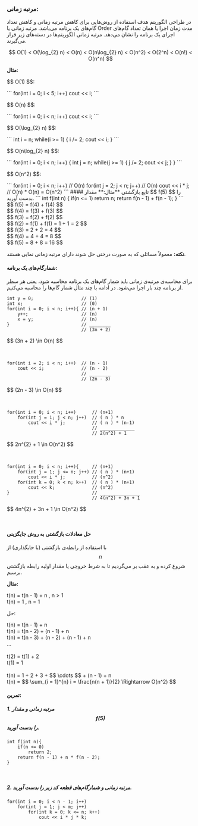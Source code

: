 ### مرتبه زمانی:
در طراحی الگوریتم هدف استفاده از روش‌هایی برای کاهش مرتبه زمانی و کاهش تعداد گام‌های یک برنامه می‌باشد. مرتبه زمانی یا Order مدت زمان اجرا یا همان تعداد گام‌های اجرای یک برنامه را نشان می‌دهد. مرتبه زمانی الگوریتم‌ها در دسته‌های زیر قرار می‌گیرند.

<p style="direction: ltr; text-align: center">$$ O(1) < O(\log_{2} n) < O(n) < O(n\log_{2} n) < O(n^2) < O(2^n) < O(n!) < O(n^n) $$ </p>

**مثال:**

<p style="direction:ltr; text-align:left">$$ O(1) $$:</p>
```
for(int i = 0; i < 5; i++)
    cout << i;
```
<br/>

<p style="direction:ltr; text-align:left">$$ O(n) $$:</p>
```
for(int i = 0; i < n; i++)
    cout << i;
```
<br/>

<p style="direction:ltr; text-align:left">$$ O(\log_{2} n) $$:</p>
```
int i = n;
while(i >= 1)
{
    i /= 2;
    cout << i;
}
```
<br/>

<p style="direction:ltr; text-align:left">$$ O(n\log_{2} n) $$:</p>
```
for(int i = 0; i < n; i++)
{
    int j = n;
    while(j >= 1)
    {
        j /= 2;
        cout << j;
    }
}
```
<br/>

<p style="direction:ltr; text-align:left">$$ O(n^2) $$:</p>
```
for(int i = 0; i < n; i++)      // O(n)
    for(int j = 2; j < n; j++)  // O(n)
        cout << i * j;          // O(n) * O(n) = O(n^2)
```
#### تابع بازگشتی
**مثال:** مقدار $$ f(5) $$ را بدست آورید.
```
int f(int n)
{
    if(n <= 1)
        return n;
    return f(n - 1) + f(n - 1);
}
```
<div style="text-align:left">
$$ f(5) = f(4) + f(4) $$ <br/>
$$ f(4) = f(3) + f(3) $$ <br/>
$$ f(3) = f(2) + f(2) $$ <br/>
$$ f(2) = f(1) + f(1) = 1 + 1 = 2 $$ <br/>
$$ f(3) = 2 + 2 = 4 $$ <br/>
$$ f(4) = 4 + 4 = 8 $$ <br/>
$$ f(5) = 8 + 8 = 16 $$ <br/>
</div>

**نکته:** معمولاً مسائلی که به صورت درختی حل شوند دارای مرتبه زمانی نمایی هستند.

#### شمارگام‌های یک برنامه:
برای محاسبه‌ی مرتبه‌ی زمانی باید شمار گام‌های یک برنامه محاسبه شود، یعنی هر سطر از برنامه چند بار اجرا می‌شود. در ادامه با چند مثال شمار گام‌ها را محاسبه می‌کنیم.
```
int y = 0;                  // (1)
int x;                      // (0)
for(int i = 0; i < n; i++){ // (n + 1)
    y++;                    // (n)
    x = y;                  // (n)
}                           // ________
                            // (3n + 2)
```
<p style="direction:ltr; text-align:left">$$ (3n + 2) \in O(n) $$</p>
<br/>

```
for(int i = 2; i < n; i++)  // (n - 1)
    cout << i;              // (n - 2)
                            // ________
                            // (2n - 3)
```
<p style="direction:ltr; text-align:left">$$ (2n - 3) \in O(n) $$</p>
<br/>

```
for(int i = 0; i < n; i++)      // (n+1)
    for(int j = 1; j < n; j++)  // ( n ) * n
        cout << i * j;          // ( n ) * (n-1)
                                // _____________
                                // 2(n^2) + 1
```
<p style="direction:ltr; text-align:left">$$ 2n^{2} + 1 \in O(n^2) $$</p>
<br/>

```
for(int i = 0; i < n; i++){     // (n+1)
    for(int j = 1; j <= n; j++) // ( n ) * (n+1)
        cout << i * j;          // (n^2)
    for(int k = 0; k < n; k++)  // ( n ) * (n+1)
        cout << k;              // (n^2)
}                               // _______________
                                // 4(n^2) + 3n + 1
```
<p style="direction:ltr; text-align:left">$$ 4n^{2} + 3n + 1 \in O(n^2) $$</p>
<br/>

#### حل معادلات بازگشتی به روش جایگزینی
با استفاده از رابطه‌ی بازگشتی (با جایگذاری) از $$ n $$ شروع کرده و به عقب بر می‌گردیم تا به شرط خروجی یا مقدار اولیه رابطه بازگشتی برسیم.

**مثال:**

<p style="direction:ltr; text-align:left">
t(n) = t(n - 1) + n , n > 1 <br/>
t(n) = 1 , n = 1
</p>

حل:

<p style="direction:ltr; text-align:left">
t(n) = t(n - 1) + n <br/>
t(n) = t(n - 2) + (n - 1) + n <br/>
t(n) = t(n - 3) + (n - 2) + (n - 1) + n <br/>
...<br/>
<br/>
t(2) = t(1) + 2 <br/>
t(1) = 1 <br/>
<br/>
t(n) = 1 + 2 + 3 + $$ \cdots $$ + (n - 1) + n <br/>
t(n) = $$ \sum_{i = 1}^{n} i = \frac{n(n + 1)}{2} \Rightarrow O(n^2) $$ <br/>
</p>

#### تمرین:
##### 1. مرتبه زمانی و مقدار $$ f(5) $$ را بدست آورید.

```
int f(int n){
    if(n <= 0)
        return 2;
    return f(n - 1) + n * f(n - 2);
}
```
<br/>

##### 2. مرتبه زمانی و شمارگام‌های قطعه کد زیر را بدست آورید.

```
for(int i = 0; i < n - 1; i++)
    for(int j = 1; j < m; j++)
        for(int k = 0; k <= n; k++)
            cout << i * j * k;
```